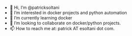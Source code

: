 - 👋 Hi, I’m @patricksoltani
- 👀 I’m interested in docker projects and python automation
- 🌱 I’m currently learning docker
- 💞️ I’m looking to collaborate on docker/python projects.
- 📫 How to reach me at: patrick AT esoltani dot com.

<!---
patricksoltani/patricksoltani is a ✨ special ✨ repository because its `README.md` (this file) appears on your GitHub profile.
You can click the Preview link to take a look at your changes.
--->
